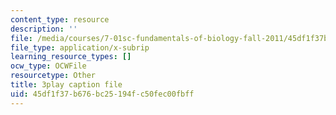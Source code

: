 ```yaml
---
content_type: resource
description: ''
file: /media/courses/7-01sc-fundamentals-of-biology-fall-2011/45df1f37b676bc25194fc50fec00fbff_Rn9zldxtZko.srt
file_type: application/x-subrip
learning_resource_types: []
ocw_type: OCWFile
resourcetype: Other
title: 3play caption file
uid: 45df1f37-b676-bc25-194f-c50fec00fbff
---
```

